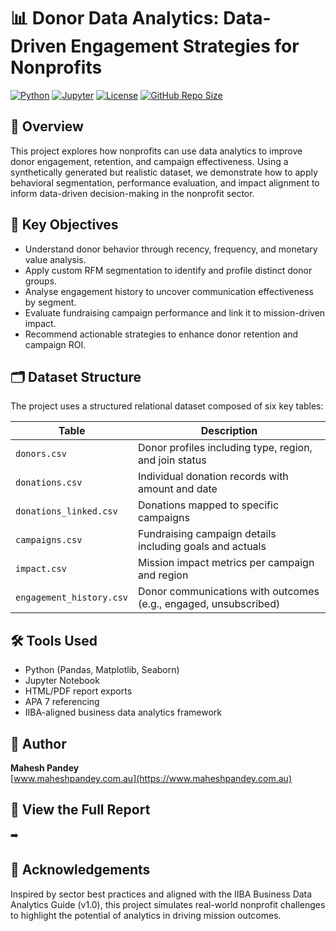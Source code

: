 # 📊 Donor Data Analytics: Data-Driven Engagement Strategies for Nonprofits

[![Python](https://img.shields.io/badge/built%20with-Python-blue?logo=python)](https://www.python.org/)
[![Jupyter](https://img.shields.io/badge/notebook-Jupyter-orange?logo=jupyter)](https://jupyter.org/)
[![License](https://img.shields.io/badge/license-MIT-green)](LICENSE)
[![GitHub Repo Size](https://img.shields.io/github/repo-size/MaheshPandey614/donor-data-analytics)](https://github.com/MaheshPandey614/donor-data-analytics)


## 🧭 Overview

This project explores how nonprofits can use data analytics to improve donor engagement, retention, and campaign effectiveness. Using a synthetically generated but realistic dataset, we demonstrate how to apply behavioral segmentation, performance evaluation, and impact alignment to inform data-driven decision-making in the nonprofit sector.

## 📌 Key Objectives

- Understand donor behavior through recency, frequency, and monetary value analysis.
- Apply custom RFM segmentation to identify and profile distinct donor groups.
- Analyse engagement history to uncover communication effectiveness by segment.
- Evaluate fundraising campaign performance and link it to mission-driven impact.
- Recommend actionable strategies to enhance donor retention and campaign ROI.

## 🗂️ Dataset Structure

The project uses a structured relational dataset composed of six key tables:

| Table | Description |
|-------|-------------|
| `donors.csv` | Donor profiles including type, region, and join status |
| `donations.csv` | Individual donation records with amount and date |
| `donations_linked.csv` | Donations mapped to specific campaigns |
| `campaigns.csv` | Fundraising campaign details including goals and actuals |
| `impact.csv` | Mission impact metrics per campaign and region |
| `engagement_history.csv` | Donor communications with outcomes (e.g., engaged, unsubscribed) |


## 🛠️ Tools Used

- Python (Pandas, Matplotlib, Seaborn)
- Jupyter Notebook
- HTML/PDF report exports
- APA 7 referencing
- IIBA-aligned business data analytics framework


## 👤 Author

**Mahesh Pandey**  
[www.maheshpandey.com.au](https://www.maheshpandey.com.au)


## 📎 View the Full Report

➡️

## 🧠 Acknowledgements

Inspired by sector best practices and aligned with the IIBA Business Data Analytics Guide (v1.0), this project simulates real-world nonprofit challenges to highlight the potential of analytics in driving mission outcomes.

